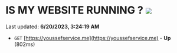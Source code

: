 # IS MY WEBSITE RUNNING ? [![](https://img.shields.io/static/v1?label=Sponsor&message=%E2%9D%A4&logo=GitHub&color=%23fe8e86)](https://github.com/sponsors/<username>)

Last updated: **6/20/2023, 3:24:19 AM**

- `GET` [https://youssefservice.me](https://youssefservice.me) - **Up** (802ms)
